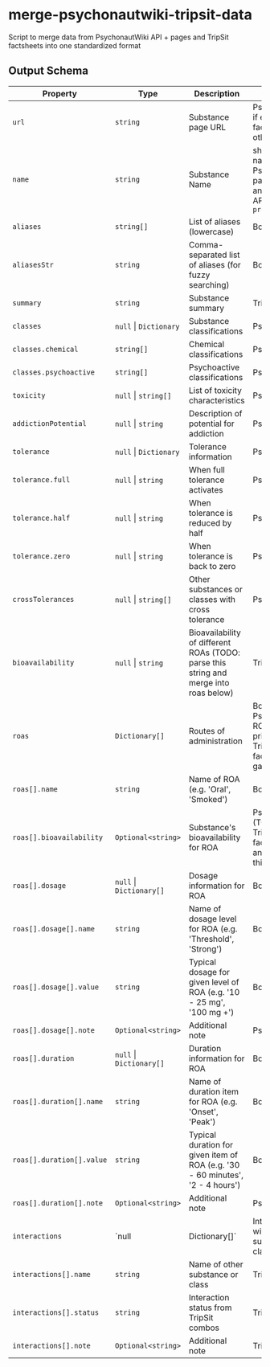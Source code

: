 # merge-psychonautwiki-tripsit-data
Script to merge data from PsychonautWiki API + pages and TripSit factsheets into one standardized format

## Output Schema

| Property                  | Type                     | Description                                                                           | Source                                                                                 |
|---------------------------|--------------------------|---------------------------------------------------------------------------------------|----------------------------------------------------------------------------------------|
| `url`                     | `string`                 | Substance page URL                                                                    | PsychonautWiki if exists, TripSit factsheet otherwise                                  |
| `name`                    | `string`                 | Substance Name                                                                        | shortest display name of PsychonautWiki page header and TripSit API's `pretty_name`    |
| `aliases`                 | `string[]`               | List of aliases (lowercase)                                                           | Both                                                                                   |
| `aliasesStr`              | `string`                 | Comma-separated list of aliases (for fuzzy searching)                                 | Both                                                                                   |
| `summary`                 | `string`                 | Substance summary                                                                     | TripSit                                                                                |
| `classes`                 | `null` \| `Dictionary`   | Substance classifications                                                             | PsychonautWiki                                                                         |
| `classes.chemical`        | `string[]`               | Chemical classifications                                                              | PsychonautWiki                                                                         |
| `classes.psychoactive`    | `string[]`               | Psychoactive classifications                                                          | PsychonautWiki                                                                         |
| `toxicity`                | `null` \| `string[]`     | List of toxicity characteristics                                                      | PsychonautWiki                                                                         |
| `addictionPotential`      | `null` \| `string`       | Description of potential for addiction                                                | PsychonautWiki                                                                         |
| `tolerance`               | `null` \| `Dictionary`   | Tolerance information                                                                 | PsychonautWiki                                                                         |
| `tolerance.full`          | `null` \| `string`       | When full tolerance activates                                                         | PsychonautWiki                                                                         |
| `tolerance.half`          | `null` \| `string`       | When tolerance is reduced by half                                                     | PsychonautWiki                                                                         |
| `tolerance.zero`          | `null` \| `string`       | When tolerance is back to zero                                                        | PsychonautWiki                                                                         |
| `crossTolerances`         | `null` \| `string[]`     | Other substances or classes with cross tolerance                                      | PsychonautWiki                                                                         |
| `bioavailability`         | `null` \| `string`       | Bioavailability of different ROAs (TODO: parse this string and merge into roas below) | TripSit                                                                                |
| `roas`                    | `Dictionary[]`           | Routes of administration                                                              | Both  (Note: PsychonautWiki ROAs are prioritized, and TripSit factsheets fill in gaps) |
| `roas[].name`             | `string`                 | Name of ROA (e.g. 'Oral', 'Smoked')                                                   | Both                                                                                   |
| `roas[].bioavailability`  | `Optional<string>`       | Substance's bioavailability for ROA                                                   | PsychonautWiki (TODO: parse TripSit factsheet string and merge with this)              |
| `roas[].dosage`           | `null` \| `Dictionary[]` | Dosage information for ROA                                                            | Both                                                                                   |
| `roas[].dosage[].name`    | `string`                 | Name of dosage level for ROA (e.g. 'Threshold', 'Strong')                             | Both                                                                                   |
| `roas[].dosage[].value`   | `string`                 | Typical dosage for given level of ROA (e.g. '10 - 25 mg', '100 mg +')                 | Both                                                                                   |
| `roas[].dosage[].note`    | `Optional<string>`       | Additional note                                                                       | PsychonautWiki                                                                         |
| `roas[].duration`         | `null` \| `Dictionary[]` | Duration information for ROA                                                          | Both                                                                                   |
| `roas[].duration[].name`  | `string`                 | Name of duration item for ROA (e.g. 'Onset', 'Peak')                                  | Both                                                                                   |
| `roas[].duration[].value` | `string`                 | Typical duration for given item of ROA (e.g. '30 - 60 minutes', '2 - 4 hours')        | Both                                                                                   |
| `roas[].duration[].note`  | `Optional<string>`       | Additional note                                                                       | PsychonautWiki                                                                         |
| `interactions`            | `null | Dictionary[]`    | Interactions with other substances or classes                                         | TripSit                                                                                |
| `interactions[].name`     | `string`                 | Name of other substance or class                                                      | TripSit                                                                                |
| `interactions[].status`   | `string`                 | Interaction status from TripSit combos                                                | TripSit                                                                                |
| `interactions[].note`     | `Optional<string>`       | Additional note                                                                       | TripSit                                                                                |
